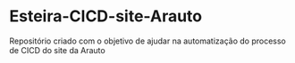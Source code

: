 # Esteira-CICD-site-Arauto
Repositório criado com o objetivo de ajudar na automatização do processo de CICD do site da Arauto
